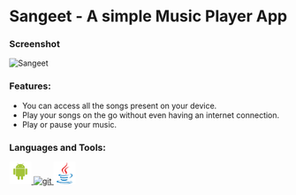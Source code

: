 # Sangeet - A simple Music Player App

<h3 align="left">Screenshot</h3>

![Sangeet](https://user-images.githubusercontent.com/62895845/172290366-4280b65e-4b8f-42ae-8b6a-5cd30aeebc5c.png)

<h3 align="left">Features:</h3>

-  You can access all the songs present on your device.
-  Play your songs on the go without even having an internet connection.
-  Play or pause your music.

<h3 align="left">Languages and Tools:</h3>
<p align="left"> <a href="https://developer.android.com" target="_blank" rel="noreferrer"> <img src="https://raw.githubusercontent.com/devicons/devicon/master/icons/android/android-original-wordmark.svg" alt="android" width="40" height="40"/> </a> <a href="https://git-scm.com/" target="_blank" rel="noreferrer"> <img src="https://www.vectorlogo.zone/logos/git-scm/git-scm-icon.svg" alt="git" width="40" height="40"/> </a> <a href="https://www.java.com" target="_blank" rel="noreferrer"> <img src="https://raw.githubusercontent.com/devicons/devicon/master/icons/java/java-original.svg" alt="java" width="40" height="40"/> </a> </p>

